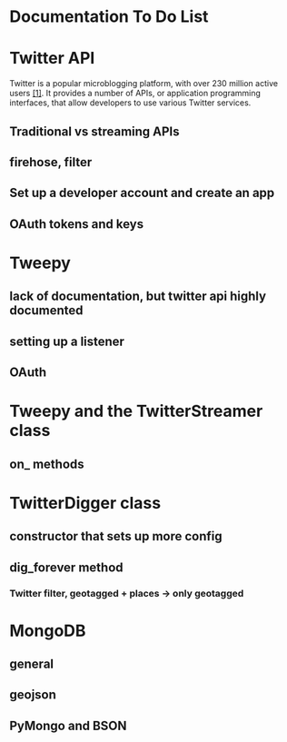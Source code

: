Documentation To Do List
========================

# Twitter API
Twitter is a popular microblogging platform, with over 230 million
active users [[1]](https://about.twitter.com/company). 
It provides a number of APIs, or application programming
interfaces, that allow developers to use various Twitter services. 

## Traditional vs streaming APIs
## firehose, filter
## Set up a developer account and create an app
## OAuth tokens and keys

# Tweepy
## lack of documentation, but twitter api highly documented
## setting up a listener
## OAuth

# Tweepy and the TwitterStreamer class
## on_ methods

# TwitterDigger class
## constructor that sets up more config
## dig_forever method
### Twitter filter, geotagged + places -> only geotagged

# MongoDB
## general
## geojson
## PyMongo and BSON
